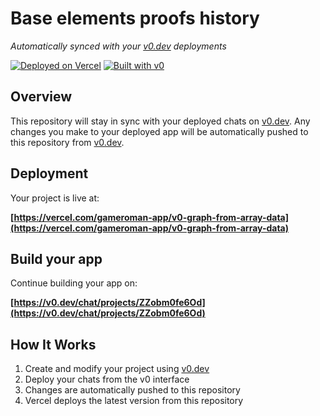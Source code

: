 # Base elements proofs history

*Automatically synced with your [v0.dev](https://v0.dev) deployments*

[![Deployed on Vercel](https://img.shields.io/badge/Deployed%20on-Vercel-black?style=for-the-badge&logo=vercel)](https://vercel.com/gameroman-app/v0-graph-from-array-data)
[![Built with v0](https://img.shields.io/badge/Built%20with-v0.dev-black?style=for-the-badge)](https://v0.dev/chat/projects/ZZobm0fe6Od)

## Overview

This repository will stay in sync with your deployed chats on [v0.dev](https://v0.dev).
Any changes you make to your deployed app will be automatically pushed to this repository from [v0.dev](https://v0.dev).

## Deployment

Your project is live at:

**[https://vercel.com/gameroman-app/v0-graph-from-array-data](https://vercel.com/gameroman-app/v0-graph-from-array-data)**

## Build your app

Continue building your app on:

**[https://v0.dev/chat/projects/ZZobm0fe6Od](https://v0.dev/chat/projects/ZZobm0fe6Od)**

## How It Works

1. Create and modify your project using [v0.dev](https://v0.dev)
2. Deploy your chats from the v0 interface
3. Changes are automatically pushed to this repository
4. Vercel deploys the latest version from this repository
